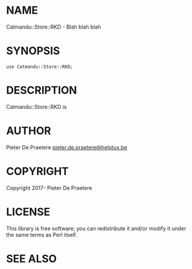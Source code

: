 # NAME

Catmandu::Store::RKD - Blah blah blah

# SYNOPSIS

    use Catmandu::Store::RKD;

# DESCRIPTION

Catmandu::Store::RKD is

# AUTHOR

Pieter De Praetere <pieter.de.praetere@helptux.be>

# COPYRIGHT

Copyright 2017- Pieter De Praetere

# LICENSE

This library is free software; you can redistribute it and/or modify
it under the same terms as Perl itself.

# SEE ALSO
